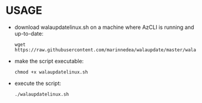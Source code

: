 # USAGE
- download walaupdatelinux.sh on a machine where AzCLI is running and up-to-date:

      wget https://raw.githubusercontent.com/marinnedea/walaupdate/master/walaupdatelinux.sh
        
- make the script executable:

      chmod +x walaupdatelinux.sh
        
- execute the script:

      ./walaupdatelinux.sh
